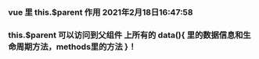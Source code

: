 ### vue 里 this.$parent 作用 2021年2月18日16:47:58
### this.$parent 可以访问到父组件 上所有的 data(){ 里的数据信息和生命周期方法，methods里的方法 }！